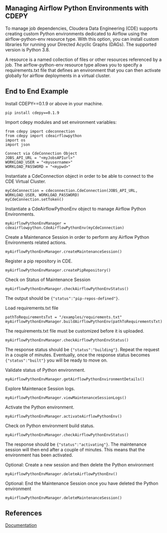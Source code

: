 ## Managing Airflow Python Environments with CDEPY

To manage job dependencies, Cloudera Data Engineering (CDE) supports creating custom Python environments dedicated to Airflow using the airflow-python-env resource type. With this option, you can install custom libraries for running your Directed Acyclic Graphs (DAGs). The supported version is Python 3.8.

A resource is a named collection of files or other resources referenced by a job. The airflow-python-env resource type allows you to specify a requirements.txt file that defines an environment that you can then activate globally for airflow deployments in a virtual cluster.

## End to End Example

Install CDEPY==0.1.9 or above in your machine.

```
pip install cdepy==0.1.9
```

Import cdepy modules and set environment variables:

```
from cdepy import cdeconnection
from cdepy import cdeairflowpython
import os
import json

Connect via CdeConnection Object
JOBS_API_URL = "<myJobsAPIurl>"
WORKLOAD_USER = "<myusername>"
WORKLOAD_PASSWORD = "<mypwd>"
```

Instantiate a CdeConnection object in order to be able to connect to the CDE Virtual Cluster.

```
myCdeConnection = cdeconnection.CdeConnection(JOBS_API_URL, WORKLOAD_USER, WORKLOAD_PASSWORD)
myCdeConnection.setToken()
```

Instantiate a CdeAirflowPythonEnv object to manage Airflow Python Environments.

```
myAirflowPythonEnvManager = cdeairflowpython.CdeAirflowPythonEnv(myCdeConnection)
```

Create a Maintenance Session in order to perform any Airflow Python Environments related actions.

```
myAirflowPythonEnvManager.createMaintenanceSession()
```

Register a pip repository in CDE.

```
myAirflowPythonEnvManager.createPipRepository()
```

Check on Status of Maintenance Session

```
myAirflowPythonEnvManager.checkAirflowPythonEnvStatus()
```

The output should be ```{"status":"pip-repos-defined"}```.

Load requirements.txt file

```
pathToRequirementsTxt = "/examples/requirements.txt"
myAirflowPythonEnvManager.buildAirflowPythonEnv(pathToRequirementsTxt)
```

The requirements.txt file must be customized before it is uploaded.

```
myAirflowPythonEnvManager.checkAirflowPythonEnvStatus()
```

The response status should be ```{"status":"building"}```. Repeat the request in a couple of minutes. Eventually, once the response status becomes ```{"status":"built"}``` you will be ready to move on.

Validate status of Python environment.

```
myAirflowPythonEnvManager.getAirflowPythonEnvironmentDetails()
```

Explore Maintenace Session logs.

```
myAirflowPythonEnvManager.viewMaintenanceSessionLogs()
```

Activate the Python environment.

```
myAirflowPythonEnvManager.activateAirflowPythonEnv()
```

Check on Python environment build status.

```
myAirflowPythonEnvManager.checkAirflowPythonEnvStatus()
```

The response should be ```{"status":"activating"}```. The maintenance session will then end after a couple of minutes. This means that the environment has been activated.

Optional: Create a new session and then delete the Python environment

```
myAirflowPythonEnvManager.deleteAirflowPythonEnv()
```

Optional: End the Maintenance Session once you have deleted the Python environment
```
myAirflowPythonEnvManager.deleteMaintenanceSession()
```

## References

[Documentation](https://docs.cloudera.com/data-engineering/1.5.3/orchestrate-workflows/topics/cde-custom-python-airflow.html)
